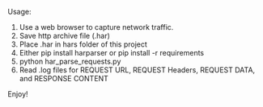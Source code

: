 Usage:
1. Use a web browser to capture network traffic.
2. Save http archive file (.har)
3. Place .har in hars folder of this project
4. Either pip install harparser or pip install -r requirements
5. python har_parse_requests.py
6. Read .log files for REQUEST URL, REQUEST Headers, REQUEST DATA, and RESPONSE CONTENT

Enjoy!
